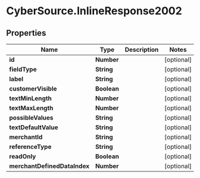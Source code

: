 # CyberSource.InlineResponse2002

## Properties
Name | Type | Description | Notes
------------ | ------------- | ------------- | -------------
**id** | **Number** |  | [optional] 
**fieldType** | **String** |  | [optional] 
**label** | **String** |  | [optional] 
**customerVisible** | **Boolean** |  | [optional] 
**textMinLength** | **Number** |  | [optional] 
**textMaxLength** | **Number** |  | [optional] 
**possibleValues** | **String** |  | [optional] 
**textDefaultValue** | **String** |  | [optional] 
**merchantId** | **String** |  | [optional] 
**referenceType** | **String** |  | [optional] 
**readOnly** | **Boolean** |  | [optional] 
**merchantDefinedDataIndex** | **Number** |  | [optional] 


